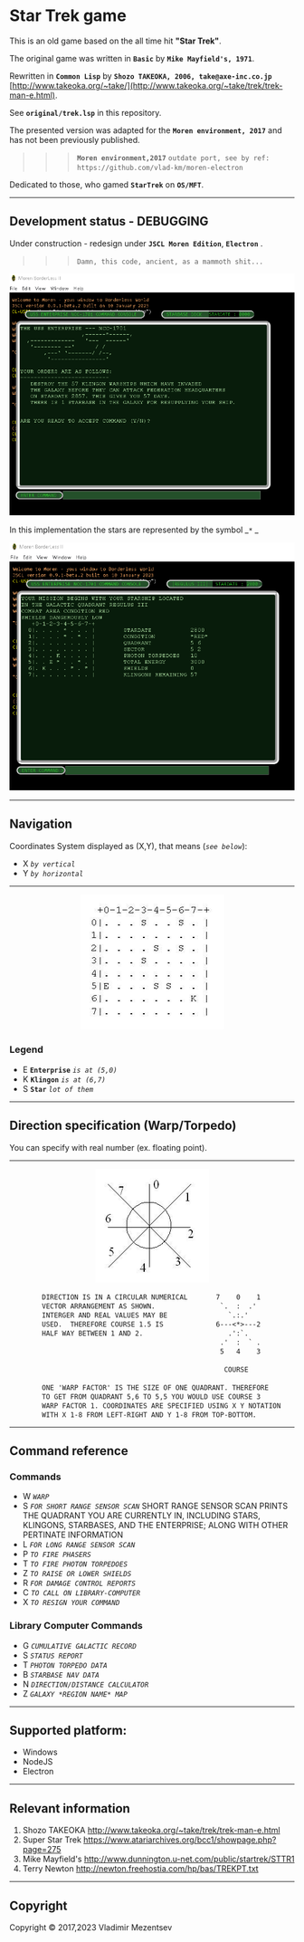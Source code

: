 # Star Trek game
This is an old game based on the all time hit __"Star Trek"__. 

The original game was written in __`Basic`__ by __`Mike Mayfield's, 1971`__. 

Rewritten in __`Common Lisp`__ by __`Shozo TAKEOKA, 2006, take@axe-inc.co.jp`__ [http://www.takeoka.org/~take/](http://www.takeoka.org/~take/trek/trek-man-e.html). 

See __`original/trek.lsp`__ in this repository.

The presented version was adapted for the __`Moren environment, 2017`__ and has not been previously published.
>>> __`Moren environment,2017`__ `outdate port, see by ref: https://github.com/vlad-km/moren-electron` 

Dedicated to those, who gamed __`StarTrek`__ on  __`OS/MFT`__.


___

## Development status - DEBUGGING
Under construction - redesign under __`JSCL Moren Edition`__, __`Electron`__ .


>>> `Damn, this code, ancient, as a mammoth shit...` 

<p align="center">
  <a href="https://github.com/vlad-km">
    <img src="images/uss.bmp"/>
  </a>
</p>

In this implementation the stars are represented by the symbol _`*` _

<p align="center">
  <a href="https://github.com/vlad-km">
    <img src="images/mistart.bmp"/>
  </a>
</p>

___

## Navigation


Coordinates System
displayed as (X,Y), that means (_`see below`_): 
- X  _`by vertical`_
- Y  _`by horizontal`_

___
<p align="center">
  <a href="https://github.com/vlad-km">
    <img src="original/fig1.jpg"/>
  </a>
</p>


### Legend
- E __`Enterprise`__ _`is at (5,0)`_
- K __`Klingon`__ _`is at (6,7)`_
- S __`Star`__ _`lot of them`_

___

## Direction specification (Warp/Torpedo)

You can specify with real number (ex. floating point).

___

<p align="center">
  <a href="https://github.com/vlad-km">
    <img src="original/fig2.jpg"/>
  </a>
</p>

```
        DIRECTION IS IN A CIRCULAR NUMERICAL       7    0    1
        VECTOR ARRANGEMENT AS SHOWN.                `.  :  .' 
        INTERGER AND REAL VALUES MAY BE               `.:.'   
        USED.  THEREFORE COURSE 1.5 IS             6---<*>---2
        HALF WAY BETWEEN 1 AND 2.                     .':`.   
                                                    .'  :  ` .
                                                    5   4    3
      
                                                     COURSE
      
        ONE 'WARP FACTOR' IS THE SIZE OF ONE QUADRANT. THEREFORE
        TO GET FROM QUADRANT 5,6 TO 5,5 YOU WOULD USE COURSE 3
        WARP FACTOR 1. COORDINATES ARE SPECIFIED USING X Y NOTATION
        WITH X 1-8 FROM LEFT-RIGHT AND Y 1-8 FROM TOP-BOTTOM.

```
___


## Command reference

### Commands

- W  _`WARP`_
- S  _`FOR SHORT RANGE SENSOR SCAN`_ SHORT RANGE SENSOR SCAN
       PRINTS THE QUADRANT YOU ARE CURRENTLY IN, INCLUDING
       STARS, KLINGONS, STARBASES, AND THE ENTERPRISE; ALONG
       WITH OTHER PERTINATE INFORMATION
- L  _`FOR LONG RANGE SENSOR SCAN`_  
- P  _`TO FIRE PHASERS`_
- T  _`TO FIRE PHOTON TORPEDOES`_
- Z  _`TO RAISE OR LOWER SHIELDS`_
- R  _`FOR DAMAGE CONTROL REPORTS`_
- C  _`TO CALL ON LIBRARY-COMPUTER`_
- X  _`TO RESIGN YOUR COMMAND`_


### Library Computer Commands

- G  _`CUMULATIVE GALACTIC RECORD`_
- S  _`STATUS REPORT`_
- T  _`PHOTON TORPEDO DATA`_
- B  _`STARBASE NAV DATA`_
- N  _`DIRECTION/DISTANCE CALCULATOR`_
- Z  _`GALAXY *REGION NAME* MAP`_

___

## Supported platform:
- Windows
- NodeJS
- Electron

___

## Relevant information
1. Shozo TAKEOKA    http://www.takeoka.org/~take/trek/trek-man-e.html
2. Super Star Trek  https://www.atariarchives.org/bcc1/showpage.php?page=275
3. Mike Mayfield's  http://www.dunnington.u-net.com/public/startrek/STTR1
4. Terry Newton     http://newton.freehostia.com/hp/bas/TREKPT.txt


___

## Copyright
Copyright © 2017,2023 Vladimir Mezentsev



